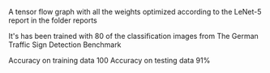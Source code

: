 A tensor flow graph with all the weights optimized according to the LeNet-5 report in the folder reports

It's has been trained with 80 of the classification images from The German Traffic Sign Detection Benchmark

Accuracy on training data 100 
Accuracy on testing data 91%
